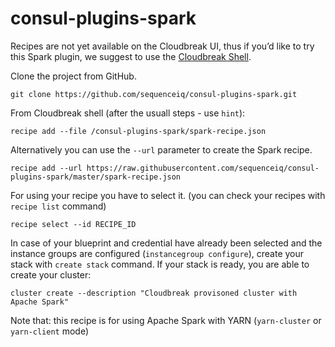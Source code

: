 # consul-plugins-spark

Recipes are not yet available on the Cloudbreak UI, thus if you’d like to try this Spark plugin, we suggest to use the [Cloudbreak Shell](https://github.com/sequenceiq/cloudbreak-shell). 

Clone the project from GitHub.

```
git clone https://github.com/sequenceiq/consul-plugins-spark.git
```

From Cloudbreak shell (after the usuall steps - use `hint`):

```
recipe add --file /consul-plugins-spark/spark-recipe.json
```

Alternatively you can use the `--url` parameter to create the Spark recipe.

```
recipe add --url https://raw.githubusercontent.com/sequenceiq/consul-plugins-spark/master/spark-recipe.json
```

For using your recipe you have to select it. (you can check your recipes with `recipe list` command)
```
recipe select --id RECIPE_ID
```
In case of your blueprint and credential have already been selected and the instance groups are configured (`instancegroup configure`), create your stack with `create stack` command. If your stack is ready, you are able to create your cluster:

```
cluster create --description "Cloudbreak provisoned cluster with Apache Spark"
```

Note that: this recipe is for using Apache Spark with YARN (`yarn-cluster` or `yarn-client` mode)




